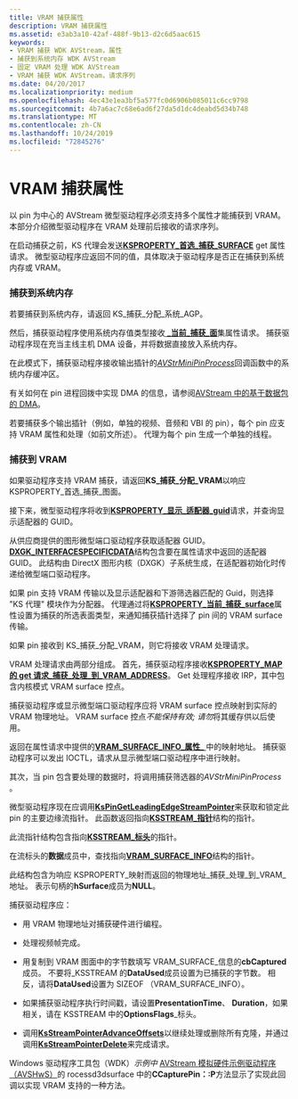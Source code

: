 ```yaml
---
title: VRAM 捕获属性
description: VRAM 捕获属性
ms.assetid: e3ab3a10-42af-488f-9b13-d2c6d5aac615
keywords:
- VRAM 捕获 WDK AVStream，属性
- 捕获到系统内存 WDK AVStream
- 固定 VRAM 处理 WDK AVStream
- VRAM 捕获 WDK AVStream，请求序列
ms.date: 04/20/2017
ms.localizationpriority: medium
ms.openlocfilehash: 4ec43e1ea3bf5a577fc0d6906b085011c6cc9798
ms.sourcegitcommit: 4b7a6ac7c68e6ad6f27da5d1dc4deabd5d34b748
ms.translationtype: MT
ms.contentlocale: zh-CN
ms.lasthandoff: 10/24/2019
ms.locfileid: "72845276"
---
```

# <a name="vram-capture-properties"></a>VRAM 捕获属性


以 pin 为中心的 AVStream 微型驱动程序必须支持多个属性才能捕获到 VRAM。 本部分介绍微型驱动程序在 VRAM 处理前后接收的请求序列。

在启动捕获之前，KS 代理会发送[**KSPROPERTY\_首选\_捕获\_SURFACE**](https://docs.microsoft.com/windows-hardware/drivers/stream/ksproperty-preferred-capture-surface) get 属性请求。 微型驱动程序应返回不同的值，具体取决于驱动程序是否正在捕获到系统内存或 VRAM。

### <a name="capturing-to-system-memory"></a>捕获到系统内存

若要捕获到系统内存，请返回 KS\_捕获\_分配\_系统\_AGP。

然后，捕获驱动程序使用系统内存值类型接收[ **\_当前\_捕获\_面**](https://docs.microsoft.com/windows-hardware/drivers/stream/ksproperty-current-capture-surface)集属性请求。 捕获驱动程序现在充当主线主机 DMA 设备，并将数据直接放入系统内存。

在此模式下，捕获驱动程序接收输出插针的[*AVStrMiniPinProcess*](https://docs.microsoft.com/windows-hardware/drivers/ddi/ks/nc-ks-pfnkspin)回调函数中的系统内存缓冲区。

有关如何在 pin 进程回拨中实现 DMA 的信息，请参阅[AVStream 中的基于数据包的 DMA](packet-based-dma-in-avstream.md)。

若要捕获多个输出插针（例如，单独的视频、音频和 VBI 的 pin），每个 pin 应支持 VRAM 属性和处理（如前文所述）。 代理为每个 pin 生成一个单独的线程。

### <a name="capturing-to-vram"></a>捕获到 VRAM

如果驱动程序支持 VRAM 捕获，请返回**KS\_捕获\_分配\_VRAM**以响应 KSPROPERTY\_首选\_捕获\_图面。

接下来，微型驱动程序将收到[**KSPROPERTY\_显示\_适配器\_guid**](https://docs.microsoft.com/windows-hardware/drivers/stream/ksproperty-display-adapter-guid)请求，并查询显示适配器的 GUID。

从供应商提供的图形微型端口驱动程序获取适配器 GUID。 [**DXGK\_INTERFACESPECIFICDATA**](https://docs.microsoft.com/windows-hardware/drivers/display/dxgk-interfacespecificdata)结构包含要在属性请求中返回的适配器 GUID。 此结构由 DirectX 图形内核（DXGK）子系统生成，在适配器初始化时传递给微型端口驱动程序。

如果 pin 支持 VRAM 传输以及显示适配器和下游筛选器匹配的 Guid，则选择 "KS 代理" 模块作为分配器。 代理通过将[**KSPROPERTY\_当前\_捕获\_surface**](https://docs.microsoft.com/windows-hardware/drivers/stream/ksproperty-current-capture-surface)属性设置为捕获的所选表面类型，来通知捕获插针选择了 pin 间的 VRAM surface 传输。

如果 pin 接收到 KS\_捕获\_分配\_VRAM，则它将接收 VRAM 处理请求。

VRAM 处理请求由两部分组成。 首先，捕获驱动程序接收[**KSPROPERTY\_MAP 的 get 请求\_捕获\_处理\_到\_VRAM\_ADDRESS**](https://docs.microsoft.com/windows-hardware/drivers/stream/ksproperty-map-capture-handle-to-vram-address)。 Get 处理程序接收 IRP，其中包含内核模式 VRAM surface 控点。

捕获驱动程序或显示微型端口驱动程序应将 VRAM surface 控点映射到实际的 VRAM 物理地址。 VRAM surface 控点*不能保持有效; 请勿*将其缓存供以后使用。

返回在属性请求中提供的[**VRAM\_SURFACE\_INFO\_属性\_** ](https://docs.microsoft.com/windows-hardware/drivers/ddi/ksmedia/ns-ksmedia-vram_surface_info_property_s)中的映射地址。 捕获驱动程序可以发出 IOCTL，请求从显示微型端口驱动程序中进行映射。

其次，当 pin 包含要处理的数据时，将调用捕获筛选器的*AVStrMiniPinProcess* 。

微型驱动程序现在应调用[**KsPinGetLeadingEdgeStreamPointer**](https://docs.microsoft.com/windows-hardware/drivers/ddi/ks/nf-ks-kspingetleadingedgestreampointer)来获取和锁定此 pin 的主要边缘流指针。 此函数返回指向[**KSSTREAM\_指针**](https://docs.microsoft.com/windows-hardware/drivers/ddi/ks/ns-ks-_ksstream_pointer)结构的指针。

此流指针结构包含指向[**KSSTREAM\_标头**](https://docs.microsoft.com/windows-hardware/drivers/ddi/ks/ns-ks-ksstream_header)的指针。

在流标头的**数据**成员中，查找指向[**VRAM\_SURFACE\_INFO**](https://docs.microsoft.com/windows-hardware/drivers/ddi/ksmedia/ns-ksmedia-vram_surface_info)结构的指针。

此结构包含为响应 KSPROPERTY\_映射而返回的物理地址\_捕获\_处理\_到\_VRAM\_地址。 表示句柄的**hSurface**成员为**NULL**。

捕获驱动程序应：

-   用 VRAM 物理地址对捕获硬件进行编程。

-   处理视频帧完成。

-   用复制到 VRAM 图面中的字节数填写 VRAM\_SURFACE\_信息的**cbCaptured**成员。 不要将\_KSSTREAM 的**DataUsed**成员设置为已捕获的字节数。 相反，请将**DataUsed**设置为 SIZEOF （VRAM\_SURFACE\_INFO）。

-   如果捕获驱动程序执行时间戳，请设置**PresentationTime**、 **Duration**，如果相关，请在 KSSTREAM 中的**OptionsFlags**\_标头。

-   调用[**KsStreamPointerAdvanceOffsets**](https://docs.microsoft.com/windows-hardware/drivers/ddi/ks/nf-ks-ksstreampointeradvanceoffsets)以继续处理或删除所有克隆，并通过调用[**KsStreamPointerDelete**](https://docs.microsoft.com/windows-hardware/drivers/ddi/ks/nf-ks-ksstreampointerdelete)来完成请求。

Windows 驱动程序工具包（WDK）*示例中* [AVStream 模拟硬件示例驱动程序（AVSHwS）](https://go.microsoft.com/fwlink/p/?linkid=256083)的 rocessd3dsurface 中的**CCapturePin：:P**方法显示了实现此回调以实现 VRAM 支持的一种方法。

 

 




